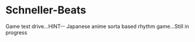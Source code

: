 # Schneller-Beats
Game test drive...HINT-- Japanese anime sorta based rhythm game...Still in progress
